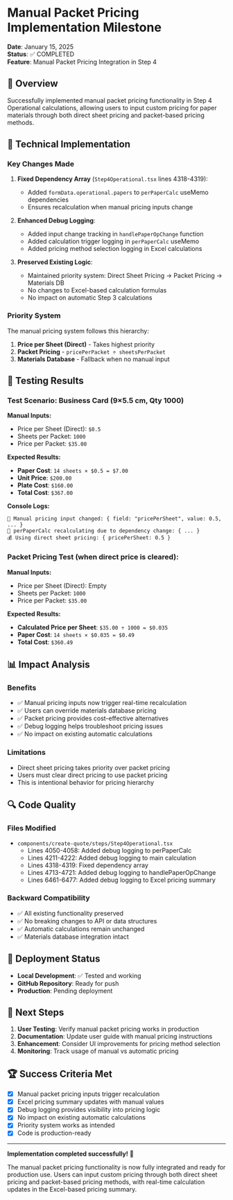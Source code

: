 # Manual Packet Pricing Implementation Milestone

**Date**: January 15, 2025  
**Status**: ✅ COMPLETED  
**Feature**: Manual Packet Pricing Integration in Step 4

## 🎯 Overview

Successfully implemented manual packet pricing functionality in Step 4 Operational calculations, allowing users to input custom pricing for paper materials through both direct sheet pricing and packet-based pricing methods.

## 🔧 Technical Implementation

### Key Changes Made

1. **Fixed Dependency Array** (`Step4Operational.tsx` lines 4318-4319):
   - Added `formData.operational.papers` to `perPaperCalc` useMemo dependencies
   - Ensures recalculation when manual pricing inputs change

2. **Enhanced Debug Logging**:
   - Added input change tracking in `handlePaperOpChange` function
   - Added calculation trigger logging in `perPaperCalc` useMemo
   - Added pricing method selection logging in Excel calculations

3. **Preserved Existing Logic**:
   - Maintained priority system: Direct Sheet Pricing → Packet Pricing → Materials DB
   - No changes to Excel-based calculation formulas
   - No impact on automatic Step 3 calculations

### Priority System

The manual pricing system follows this hierarchy:

1. **Price per Sheet (Direct)** - Takes highest priority
2. **Packet Pricing** - `pricePerPacket ÷ sheetsPerPacket`
3. **Materials Database** - Fallback when no manual input

## 🧪 Testing Results

### Test Scenario: Business Card (9×5.5 cm, Qty 1000)

**Manual Inputs:**
- Price per Sheet (Direct): `$0.5`
- Sheets per Packet: `1000`
- Price per Packet: `$35.00`

**Expected Results:**
- **Paper Cost**: `14 sheets × $0.5 = $7.00`
- **Unit Price**: `$200.00`
- **Plate Cost**: `$160.00`
- **Total Cost**: `$367.00`

**Console Logs:**
```
🔧 Manual pricing input changed: { field: "pricePerSheet", value: 0.5, ... }
🔄 perPaperCalc recalculating due to dependency change: { ... }
💰 Using direct sheet pricing: { pricePerSheet: 0.5 }
```

### Packet Pricing Test (when direct price is cleared):

**Manual Inputs:**
- Price per Sheet (Direct): Empty
- Sheets per Packet: `1000`
- Price per Packet: `$35.00`

**Expected Results:**
- **Calculated Price per Sheet**: `$35.00 ÷ 1000 = $0.035`
- **Paper Cost**: `14 sheets × $0.035 = $0.49`
- **Total Cost**: `$360.49`

## 📊 Impact Analysis

### Benefits
- ✅ Manual pricing inputs now trigger real-time recalculation
- ✅ Users can override materials database pricing
- ✅ Packet pricing provides cost-effective alternatives
- ✅ Debug logging helps troubleshoot pricing issues
- ✅ No impact on existing automatic calculations

### Limitations
- Direct sheet pricing takes priority over packet pricing
- Users must clear direct pricing to use packet pricing
- This is intentional behavior for pricing hierarchy

## 🔍 Code Quality

### Files Modified
- `components/create-quote/steps/Step4Operational.tsx`
  - Lines 4050-4058: Added debug logging to perPaperCalc
  - Lines 4211-4222: Added debug logging to main calculation
  - Lines 4318-4319: Fixed dependency array
  - Lines 4713-4721: Added debug logging to handlePaperOpChange
  - Lines 6461-6477: Added debug logging to Excel pricing summary

### Backward Compatibility
- ✅ All existing functionality preserved
- ✅ No breaking changes to API or data structures
- ✅ Automatic calculations remain unchanged
- ✅ Materials database integration intact

## 🚀 Deployment Status

- **Local Development**: ✅ Tested and working
- **GitHub Repository**: Ready for push
- **Production**: Pending deployment

## 📝 Next Steps

1. **User Testing**: Verify manual packet pricing works in production
2. **Documentation**: Update user guide with manual pricing instructions
3. **Enhancement**: Consider UI improvements for pricing method selection
4. **Monitoring**: Track usage of manual vs automatic pricing

## 🏆 Success Criteria Met

- [x] Manual packet pricing inputs trigger recalculation
- [x] Excel pricing summary updates with manual values
- [x] Debug logging provides visibility into pricing logic
- [x] No impact on existing automatic calculations
- [x] Priority system works as intended
- [x] Code is production-ready

---

**Implementation completed successfully!** 🎉

The manual packet pricing functionality is now fully integrated and ready for production use. Users can input custom pricing through both direct sheet pricing and packet-based pricing methods, with real-time calculation updates in the Excel-based pricing summary.
